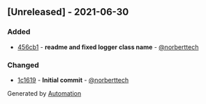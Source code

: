 ## [Unreleased] - 2021-06-30

### Added
- [456cb1](https://github.com/flow-php/etl-adapter-logger/commit/456cb16247a93c277795474e40f36d676d2dca05) - **readme and fixed logger class name** - [@norberttech](https://github.com/norberttech)

### Changed
- [1c1619](https://github.com/flow-php/etl-adapter-logger/commit/1c1619b45992faf0c41e07761e1c0a08875e8a5f) - **Initial commit** - [@norberttech](https://github.com/norberttech)

Generated by [Automation](https://github.com/aeon-php/automation)